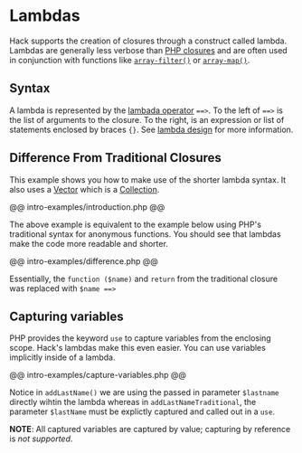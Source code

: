 # Lambdas

Hack supports the creation of closures through a construct called lambda. Lambdas are generally less verbose than [PHP closures](http://php.net/manual/en/functions.anonymous.php) and are often used in conjunction with functions like [`array-filter()`](http://php.net/manual/en/function.array-filter.php) or [`array-map()`](http://php.net/manual/en/function.array-map.php).

## Syntax

A lambda is represented by the [lambada operator](../operators/lambda.md) `==>`. To the left of `==>` is the list of arguments to the closure. To the right, is an expression or list of statements enclosed by braces `{}`. See [lambda design](./design.md) for more information.  

## Difference From Traditional Closures

This example shows you how to make use of the shorter lambda syntax.
It also uses a [Vector](../reference/class/Vector/) which is a [Collection](../collections/intro.md).

@@ intro-examples/introduction.php @@

The above example is equivalent to the example below using PHP's traditional syntax for anonymous functions. You should see that lambdas make the code more readable and shorter.

@@ intro-examples/difference.php @@

Essentially, the `function ($name)` and `return` from the traditional closure was replaced with `$name ==>`

## Capturing variables

PHP provides the keyword `use` to capture variables from the enclosing scope. Hack's lambdas make this even easier. You can use variables implicitly inside of a lambda.

@@ intro-examples/capture-variables.php @@

Notice in `addLastName()` we are using the passed in parameter `$lastname` directly wihtin the lambda whereas in `addLastNameTraditional`, the parameter `$lastName` must be explictly captured and called out in a `use`.

**NOTE**: All captured variables are captured by value; capturing by reference is *not supported*. 
